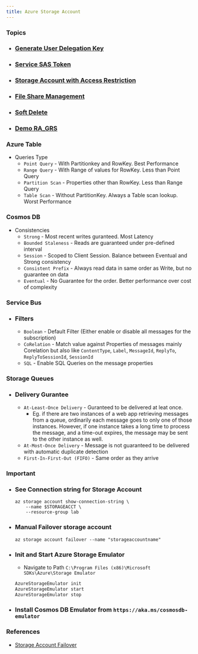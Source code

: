 ```yaml
---
title: Azure Storage Account
---
```


### Topics
- ### [Generate User Delegation Key](UserDelegationKey)
- ### [Service SAS Token](ServiceSASToken)
- ### [Storage Account with Access Restriction](RestrictedAccess)
- ### [File Share Management](FileShareManagement)
- ### [Soft Delete](SoftDelete)
- ### [Demo RA_GRS](Demo_RA_GRS)

### Azure Table
- Queries Type
    - `Point Query` - With Partitionkey and RowKey. Best Performance
    - `Range Query` - With Range of values for RowKey. Less than Point Query
    - `Partition Scan` - Properties other than RowKey. Less than Range Query
    - `Table Scan` - Without PartitionKey. Always a Table scan lookup. Worst Performance

### Cosmos DB
- Consistencies
    - `Strong` - Most recent writes guranteed. Most Latency
    - `Bounded Staleness` - Reads are guaranteed under pre-defined interval
    - `Session` - Scoped to Client Session. Balance between Eventual and Strong consistency
    - `Consistent Prefix` - Always read data in same order as Write, but no guarantee on data
    - `Eventual` - No Guarantee for the order. Better performance over cost of complexity

### Service Bus
- ### Filters
    - `Boolean` - Default Filter (Either enable or disable all messages for the subscription)
    - `CoRelation` - Match value against Properties of messages mainly Corelation but also like 
                     `ContentType`, `Label`, `MessageId`, `ReplyTo`, `ReplyToSessionId`, `SessionId` 
    - `SQL` -  Enable SQL Queries on the message properties

### Storage Queues
- ### Delivery Gurantee
    - `At-Least-Once Delivery` - Guranteed to be delivered at leat once. 
        - Eg. if there are two instances of a web app retrieving messages from a queue, ordinarily each message goes to only one of those instances. However, if one instance takes a long time to process the message, and a time-out expires, the message may be sent to the other instance as well.
    - `At-Most-Once Delivery` - Message is not guaranteed to be delivered with automatic duplicate detection
    - `First-In-First-Out (FIFO)` -  Same order as they arrive

### Important
- ### See Connection string for Storage Account
    ```azcli
    az storage account show-connection-string \
        --name $STORAGEACCT \
        --resource-group lab
    ```
- ### Manual Failover storage account
    ```azcli
    az storage account failover --name "storageaccountname"
    ```
  
- ### Init and Start Azure Storage Emulator
    - Navigate to Path `C:\Program Files (x86)\Microsoft SDKs\Azure\Storage Emulator`
    ```cmd
    AzureStorageEmulator init
    AzureStorageEmulator start
    AzureStorageEmulator stop
    ```
- ### Install Cosmos DB Emulator from `https://aka.ms/cosmosdb-emulator`

### References
- [Storage Account Failover](https://docs.microsoft.com/en-us/learn/modules/ha-application-storage-with-grs/3-exercise-create-storage-account)
